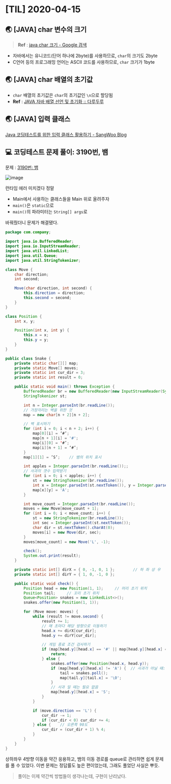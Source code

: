 # [TIL] 2020-04-15

## 🌏 [JAVA] char 변수의 크기
> **Ref** : [java char 크기 - Google 검색](https://www.google.com/search?q=java+char+%ED%81%AC%EA%B8%B0&oq=java+char+%ED%81%AC%EA%B8%B0&aqs=chrome..69i57j69i61j0l3j35i39&sourceid=chrome&ie=UTF-8)  

* 자바에서는 유니코드(단어 하나에 2byte)를 사용하므로, `char`의 크기도 2byte
* C언어 등의 프로그래밍 언어는 ASCII 코드를 사용하므로, `char` 크기가 1byte

## 🌏 [JAVA] char 배열의 초기값
* `char` 배열의 초기값은 `char`의 초기값인 `\n`으로 할당됨
* **Ref** : [JAVA 자바 배열 선언 및 초기화 :: 다루두루](https://kd3302.tistory.com/25)

## 🌏 [JAVA] 입력 클래스
[Java 코딩테스트를 위한 입력 클래스 활용하기 - SangWoo Blog](https://sangwoo0727.github.io/java/JAVA-20_input/)

## 💻 코딩테스트 문제 풀이: 3190번, 뱀
문제 : [3190번: 뱀](https://www.acmicpc.net/problem/3190)

![image](https://user-images.githubusercontent.com/42922453/79319074-d1a45b80-7f42-11ea-9061-07a809e099bf.png)

런타임 에러 미치겠다 정말
* Main에서 사용하는 클래스들을 Main 위로 올려주자
* `main()`은 `static`으로
* `main()`의 파라미터는 `String[] args`로 

바꿔줬더니 문제가 해결됐다.

```java
package com.company;

import java.io.BufferedReader;
import java.io.InputStreamReader;
import java.util.LinkedList;
import java.util.Queue;
import java.util.StringTokenizer;

class Move {
    char direction;
    int second;

    Move(char direction, int second) {
        this.direction = direction;
        this.second = second;
    }
}

class Position {
    int x, y;

    Position(int x, int y) {
        this.x = x;
        this.y = y;
    }
}

public class Snake {
    private static char[][] map;
    private static Move[] moves;
    private static int cur_dir = 3;
    private static int result = 0;

    public static void main() throws Exception {
        BufferedReader br = new BufferedReader(new InputStreamReader(System.in));
        StringTokenizer st;

        int n = Integer.parseInt(br.readLine());
        // 가장자리는 벽을 위한 것
        map = new char[n + 2][n + 2];

        // 벽 표시하기
        for (int i = 0; i < n + 2; i++) {
            map[0][i] = ‘#’;
            map[n + 1][i] = '#';
            map[i][0] = '#’;
            map[i][n + 1] = ‘#’;
        }
        map[1][1] = ’S’;    // 뱀의 위치 표시

        int apples = Integer.parseInt(br.readLine());;
        // 사과의 갯수 입력받기
        for (int i = 0; i < apples; i++) {
            st = new StringTokenizer(br.readLine());
            int x = Integer.parseInt(st.nextToken()), y = Integer.parseInt(st.nextToken());
            map[x][y] = 'A';
        }

        int move_count = Integer.parseInt(br.readLine());
        moves = new Move[move_count + 1];
        for (int i = 0; i < move_count; i++) {
            st = new StringTokenizer(br.readLine());
            int sec = Integer.parseInt(st.nextToken());
            char dir = st.nextToken().charAt(0);
            moves[i] = new Move(dir, sec);
        }
        moves[move_count] = new Move('L', -1);

        check();
        System.out.print(result);
    }

    private static int[] dirX = { 0, -1, 0, 1 };        // 하 좌 상 우
    private static int[] dirY = { 1, 0, -1, 0 };

    public static void check() {
        Position head = new Position(1, 1);     // 머리 초기 위치
        Position tail;     // 꼬리 초기 위치
        Queue<Position> snakes = new LinkedList<>();
        snakes.offer(new Position(1, 1));

        for (Move move: moves) {
            while (result != move.second) {
                result += 1;
                // 매 초마다 해당 방향으로 이동하기
                head.x += dirX[cur_dir];
                head.y += dirY[cur_dir];

                // 게임 종료 조건 검사하기
                if (map[head.y][head.x] == '#' || map[head.y][head.x] == 'S') {
                    return;
                } else {
                    snakes.offer(new Position(head.x, head.y));
                    if (map[head.y][head.x] != 'A') {  // 사과가 아닐 때: 다음 꼬리 갱신해야 함
                        tail = snakes.poll();
                        map[tail.y][tail.x] = '\0';
                    }
                    // 사과 일 때는 필요 없음
                    map[head.y][head.x] = 'S';
                }
            }

            if (move.direction == 'L') {
                cur_dir -= 1;
                if (cur_dir < 0) cur_dir += 4;
            } else {    // 오른쪽 90도
                cur_dir = (cur_dir + 1) % 4;
            }
        }
    }
}
```

상하좌우 4방향 이동을 약간 응용하고, 뱀의 이동 경로를 queue로 관리하면 쉽게 문제를 풀 수 있었다. 이번 문제는 정답률도 높은 편이었는데, 그래도 풀었단 사실은 뿌듯.

> 풀이는 이제 약간씩 방법들이 생각나는데, 구현이 난리났다.  
